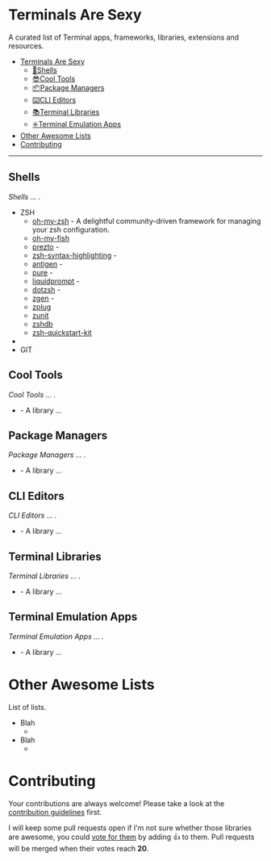 # Terminals Are Sexy

A curated list of Terminal apps, frameworks, libraries, extensions and resources.

- [Terminals Are Sexy](#terminals-are-sexy)
	- [🐢Shells](#shells)
	- [😎Cool Tools](#cool-tools)
	- [📦Package Managers](#package-managers)
	- [⌨️CLI Editors](#cli-editors)
	- [📚Terminal Libraries](#terminal-libraries)
	- [✳️Terminal Emulation Apps](#terminal-emulation-apps)
- [Other Awesome Lists](#other-awesome-lists)
- [Contributing](#contributing)

- - -

## Shells

*Shells ... .*

* ZSH
	* [oh-my-zsh](https://github.com/robbyrussell/oh-my-zsh) - A delightful community-driven framework for managing your zsh configuration.
	* [oh-my-fish](https://github.com/oh-my-fish/oh-my-fish)
	* [prezto](https://github.com/sorin-ionescu/prezto) - 
	* [zsh-syntax-highlighting](https://github.com/zsh-users/zsh-syntax-highlighting) - 
	* [antigen](https://github.com/zsh-users/antigen) - 
	* [pure](https://github.com/sindresorhus/pure) - 
	* [liquidprompt](https://github.com/nojhan/liquidprompt) - 
	* [dotzsh](https://github.com/dotphiles/dotzsh) - 
	* [zgen](https://github.com/tarjoilija/zgen) - 
	* [zplug](https://github.com/zplug/zplug)
	* [zunit](https://github.com/molovo/zunit)
	* [zshdb](https://github.com/rocky/zshdb)
	* [zsh-quickstart-kit](https://github.com/unixorn/zsh-quickstart-kit)
* 
* GIT

## Cool Tools

*Cool Tools ... .*

* [](https://github.com/...) - A library ...



## Package Managers

*Package Managers ... .*

* [](https://github.com/...) - A library ...



## CLI Editors

*CLI Editors ... .*

* [](https://github.com/...) - A library ...



## Terminal Libraries

*Terminal Libraries ... .*

* [](https://github.com/...) - A library ...



## Terminal Emulation Apps

*Terminal Emulation Apps ... .*

* [](https://github.com/...) - A library ...




# Other Awesome Lists

List of lists.

* Blah
    * [](https://github.com/sindresorhus/awesome)
* Blah
    * [](https://github.com/...)

# Contributing

Your contributions are always welcome! Please take a look at the [contribution guidelines](https://github.com/vinta/terminals-are-sexy/blob/master/CONTRIBUTING.md) first.

I will keep some pull requests open if I'm not sure whether those libraries are awesome, you could [vote for them](https://github.com/vinta/awesome-python/pulls) by adding :+1: to them. Pull requests will be merged when their votes reach **20**.